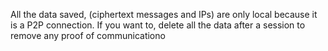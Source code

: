 All the data saved, (ciphertext messages and IPs) are only local because it is a P2P connection. If you want to, delete all the data after a session to remove any proof of communicationo
